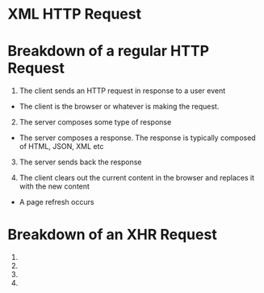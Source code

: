 # XML HTTP Request

# Breakdown of a regular HTTP Request
1. The client sends an HTTP request in response to a user event
  * The client is the browser or whatever is making the request.

2. The server composes some type of response
  * The server composes a response. The response is typically composed of HTML, JSON, XML etc

3. The server sends back the response

4. The client clears out the current content in the browser and replaces it with the new content
  * A page refresh occurs


# Breakdown of an XHR Request

1.

2.

3.

4.
